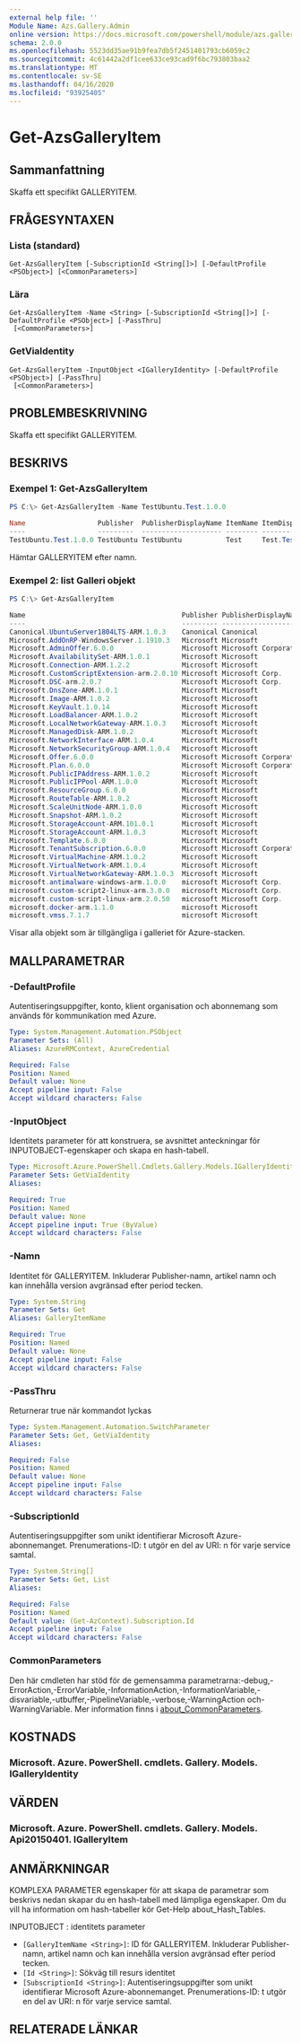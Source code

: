 ```yaml
---
external help file: ''
Module Name: Azs.Gallery.Admin
online version: https://docs.microsoft.com/powershell/module/azs.gallery.admin/get-azsgalleryitem
schema: 2.0.0
ms.openlocfilehash: 5523dd35ae91b9fea7db5f2451401793cb6059c2
ms.sourcegitcommit: 4c61442a2df1cee633ce93cad9f6bc793803baa2
ms.translationtype: MT
ms.contentlocale: sv-SE
ms.lasthandoff: 04/16/2020
ms.locfileid: "93925405"
---
```

# Get-AzsGalleryItem

## Sammanfattning
Skaffa ett specifikt GALLERYITEM.

## FRÅGESYNTAXEN

### Lista (standard)
```
Get-AzsGalleryItem [-SubscriptionId <String[]>] [-DefaultProfile <PSObject>] [<CommonParameters>]
```

### Lära
```
Get-AzsGalleryItem -Name <String> [-SubscriptionId <String[]>] [-DefaultProfile <PSObject>] [-PassThru]
 [<CommonParameters>]
```

### GetViaIdentity
```
Get-AzsGalleryItem -InputObject <IGalleryIdentity> [-DefaultProfile <PSObject>] [-PassThru]
 [<CommonParameters>]
```

## PROBLEMBESKRIVNING
Skaffa ett specifikt GALLERYITEM.

## BESKRIVS

### Exempel 1: Get-AzsGalleryItem
```powershell
PS C:\> Get-AzsGalleryItem -Name TestUbuntu.Test.1.0.0

Name                  Publisher  PublisherDisplayName ItemName ItemDisplayName       Version Summary
----                  ---------  -------------------- -------- ---------------       ------- -------
TestUbuntu.Test.1.0.0 TestUbuntu TestUbuntu           Test     Test.TestUbuntu.1.0.0 1.0.0   Create a simple VM
```

Hämtar GALLERYITEM efter namn.

### Exempel 2: list Galleri objekt
```powershell
PS C:\> Get-AzsGalleryItem

Name                                       Publisher PublisherDisplayName  ItemName                  ItemDisplayName
----                                       --------- --------------------  --------                  ---------------
Canonical.UbuntuServer1804LTS-ARM.1.0.3    Canonical Canonical             UbuntuServer1804LTS-ARM   Ubuntu Server 1...
Microsoft.AddOnRP-WindowsServer.1.1910.3   Microsoft Microsoft             AddOnRP-WindowsServer     Microsoft Azure...
Microsoft.AdminOffer.6.0.0                 Microsoft Microsoft Corporation AdminOffer                Offer
Microsoft.AvailabilitySet-ARM.1.0.1        Microsoft Microsoft             AvailabilitySet-ARM       Availability Set
Microsoft.Connection-ARM.1.2.2             Microsoft Microsoft             Connection-ARM            Connection
Microsoft.CustomScriptExtension-arm.2.0.10 Microsoft Microsoft Corp.       CustomScriptExtension-arm Custom Script E...
Microsoft.DSC-arm.2.0.7                    Microsoft Microsoft Corp.       DSC-arm                   PowerShell Desi...
Microsoft.DnsZone-ARM.1.0.1                Microsoft Microsoft             DnsZone-ARM               DNS zone
Microsoft.Image-ARM.1.0.2                  Microsoft Microsoft             Image-ARM                 Image
Microsoft.KeyVault.1.0.14                  Microsoft Microsoft             KeyVault                  Key Vault
Microsoft.LoadBalancer-ARM.1.0.2           Microsoft Microsoft             LoadBalancer-ARM          Load Balancer
Microsoft.LocalNetworkGateway-ARM.1.0.3    Microsoft Microsoft             LocalNetworkGateway-ARM   Local network g...
Microsoft.ManagedDisk-ARM.1.0.2            Microsoft Microsoft             ManagedDisk-ARM           Managed Disks
Microsoft.NetworkInterface-ARM.1.0.4       Microsoft Microsoft             NetworkInterface-ARM      Network interface
Microsoft.NetworkSecurityGroup-ARM.1.0.4   Microsoft Microsoft             NetworkSecurityGroup-ARM  Network securit...
Microsoft.Offer.6.0.0                      Microsoft Microsoft Corporation Offer                     Offer
Microsoft.Plan.6.0.0                       Microsoft Microsoft Corporation Plan                      Plan
Microsoft.PublicIPAddress-ARM.1.0.2        Microsoft Microsoft             PublicIPAddress-ARM       Public IP address
Microsoft.PublicIPPool-ARM.1.0.0           Microsoft Microsoft             PublicIPPool-ARM          Public IP pool
Microsoft.ResourceGroup.6.0.0              Microsoft Microsoft             ResourceGroup             Resource group
Microsoft.RouteTable-ARM.1.0.2             Microsoft Microsoft             RouteTable-ARM            Route table
Microsoft.ScaleUnitNode-ARM.1.0.0          Microsoft Microsoft             ScaleUnitNode-ARM         Scale Unit Node
Microsoft.Snapshot-ARM.1.0.2               Microsoft Microsoft             Snapshot-ARM              Snapshot
Microsoft.StorageAccount-ARM.101.0.1       Microsoft Microsoft             StorageAccount-ARM        Storage account
Microsoft.StorageAccount-ARM.1.0.3         Microsoft Microsoft             StorageAccount-ARM        Storage account...
Microsoft.Template.6.0.0                   Microsoft Microsoft             Template                  Template deploy...
Microsoft.TenantSubscription.6.0.0         Microsoft Microsoft Corporation TenantSubscription        Subscription
Microsoft.VirtualMachine-ARM.1.0.2         Microsoft Microsoft             VirtualMachine-ARM        Virtual machine
Microsoft.VirtualNetwork-ARM.1.0.4         Microsoft Microsoft             VirtualNetwork-ARM        Virtual network
Microsoft.VirtualNetworkGateway-ARM.1.0.3  Microsoft Microsoft             VirtualNetworkGateway-ARM Virtual network...
microsoft.antimalware-windows-arm.1.0.0    microsoft Microsoft Corp.       antimalware-windows-arm   Microsoft Antim...
microsoft.custom-script2-linux-arm.3.0.0   microsoft Microsoft Corp.       custom-script2-linux-arm  Custom Script F...
microsoft.custom-script-linux-arm.2.0.50   microsoft Microsoft Corp.       custom-script-linux-arm   Custom Script F...
microsoft.docker-arm.1.1.0                 microsoft Microsoft             docker-arm                Docker
microsoft.vmss.7.1.7                       microsoft Microsoft             vmss                      Virtual machine...

```

Visar alla objekt som är tillgängliga i galleriet för Azure-stacken.

## MALLPARAMETRAR

### -DefaultProfile
Autentiseringsuppgifter, konto, klient organisation och abonnemang som används för kommunikation med Azure.

```yaml
Type: System.Management.Automation.PSObject
Parameter Sets: (All)
Aliases: AzureRMContext, AzureCredential

Required: False
Position: Named
Default value: None
Accept pipeline input: False
Accept wildcard characters: False

```

### -InputObject
Identitets parameter för att konstruera, se avsnittet anteckningar för INPUTOBJECT-egenskaper och skapa en hash-tabell.

```yaml
Type: Microsoft.Azure.PowerShell.Cmdlets.Gallery.Models.IGalleryIdentity
Parameter Sets: GetViaIdentity
Aliases:

Required: True
Position: Named
Default value: None
Accept pipeline input: True (ByValue)
Accept wildcard characters: False

```

### -Namn
Identitet för GALLERYITEM.
Inkluderar Publisher-namn, artikel namn och kan innehålla version avgränsad efter period tecken.

```yaml
Type: System.String
Parameter Sets: Get
Aliases: GalleryItemName

Required: True
Position: Named
Default value: None
Accept pipeline input: False
Accept wildcard characters: False

```

### -PassThru
Returnerar true när kommandot lyckas

```yaml
Type: System.Management.Automation.SwitchParameter
Parameter Sets: Get, GetViaIdentity
Aliases:

Required: False
Position: Named
Default value: None
Accept pipeline input: False
Accept wildcard characters: False

```

### -SubscriptionId
Autentiseringsuppgifter som unikt identifierar Microsoft Azure-abonnemanget.
Prenumerations-ID: t utgör en del av URI: n för varje service samtal.

```yaml
Type: System.String[]
Parameter Sets: Get, List
Aliases:

Required: False
Position: Named
Default value: (Get-AzContext).Subscription.Id
Accept pipeline input: False
Accept wildcard characters: False

```

### CommonParameters
Den här cmdleten har stöd för de gemensamma parametrarna:-debug,-ErrorAction,-ErrorVariable,-InformationAction,-InformationVariable,-disvariable,-utbuffer,-PipelineVariable,-verbose,-WarningAction och-WarningVariable. Mer information finns i [about_CommonParameters](http://go.microsoft.com/fwlink/?LinkID=113216).

## KOSTNADS

### Microsoft. Azure. PowerShell. cmdlets. Gallery. Models. IGalleryIdentity

## VÄRDEN

### Microsoft. Azure. PowerShell. cmdlets. Gallery. Models. Api20150401. IGalleryItem



## ANMÄRKNINGAR

KOMPLEXA PARAMETER egenskaper för att skapa de parametrar som beskrivs nedan skapar du en hash-tabell med lämpliga egenskaper. Om du vill ha information om hash-tabeller kör Get-Help about_Hash_Tables.

INPUTOBJECT <IGalleryIdentity> : identitets parameter
  - `[GalleryItemName <String>]`: ID för GALLERYITEM. Inkluderar Publisher-namn, artikel namn och kan innehålla version avgränsad efter period tecken.
  - `[Id <String>]`: Sökväg till resurs identitet
  - `[SubscriptionId <String>]`: Autentiseringsuppgifter som unikt identifierar Microsoft Azure-abonnemanget. Prenumerations-ID: t utgör en del av URI: n för varje service samtal.

## RELATERADE LÄNKAR

